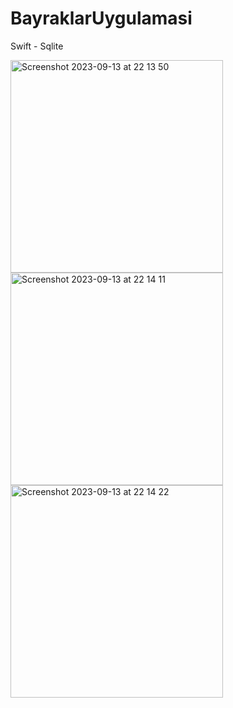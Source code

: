 # BayraklarUygulamasi
Swift - Sqlite

<img width="340" alt="Screenshot 2023-09-13 at 22 13 50" src="https://github.com/enesgumus/BayrakUygulamasi/assets/80697341/7763939c-ef41-417e-9106-7e4626d941c4">

<img width="340" alt="Screenshot 2023-09-13 at 22 14 11" src="https://github.com/enesgumus/BayrakUygulamasi/assets/80697341/0fcead66-7181-4e7a-ac07-69c6eb4a0cc8">

<img width="340" alt="Screenshot 2023-09-13 at 22 14 22" src="https://github.com/enesgumus/BayrakUygulamasi/assets/80697341/a86c2377-08f7-42e6-a576-7cb4568aa270">


